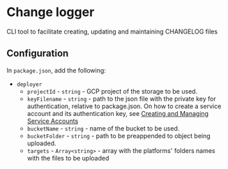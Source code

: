 # Change logger

CLI tool to facilitate creating, updating and maintaining CHANGELOG files

## Configuration

In `package.json`, add the following:

- `deployer`
  - `projectId` - `string` - GCP project of the storage to be used.
  - `keyFilename` - `string` - path to the json file with the private key for authentication, relative to package.json. On how to create a service account and its authentication key, see [Creating and Managing Service Accounts](https://cloud.google.com/iam/docs/creating-managing-service-accounts#creating_a_service_account)
  - `bucketName` - `string` - name of the bucket to be used.
  - `bucketFolder` - `string` - path to be preappended to object being uploaded.
  - `targets` - `Array<string>` - array with the platforms' folders names with the files to be uploaded
